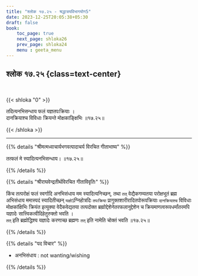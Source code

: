 ```yaml
---
title: "श्लोक १७.२५ - श्रद्धात्रयविभागयोग5"
date: 2023-12-25T20:05:38+05:30
draft: false
book:
    toc_page: true
    next_page: shloka26
    prev_page: shloka24
    menu : geeta_menu
---
```




## श्लोक १७.२५ {class=text-center}

<br/>

{{< shloka  "0"  >}}

तदित्यनभिसन्धाय फलं यज्ञतपःक्रियाः ।  
दानक्रियाश्च विविधाः क्रियन्ते मोक्षकाङ्क्षिभिः ॥१७.२५॥

{{< /shloka >}}

---


{{% details "श्रीमत्मध्वाचार्यभगवत्पादाचर्य विरचित  गीताभाष्य" %}}

तत्फलं मे स्यादित्यनभिसन्धाय। ॥१७.२५॥

{{% /details %}}



{{% details "श्रीराघवेन्द्रतीर्थविरचित गीताविवृतिः" %}}

किंच तत्परोक्षं फलं स्वर्गादि अनभिसंधाय मम
स्यादित्यनिच्छन्‌, तथा `तत्` वेद्यैकगम्यतया परोक्षभूतं ब्रह्म 
अभिसंधाय ममास्पदं स्यादितीच्छन्‌ `यज्ञो`ऽग्निहोत्रदिः 
`तपःक्रिया` प्रागुक्तशारीरादितपोरूपक्रियाः `दानक्रियाश्च` विविधाः
मोक्षकांक्षिभिः क्रियंत इत्युक्या वेदैकवेद्यतया तत्पदोक्त 
ब्रह्मोद्देशेनेतरफलानुद्देशेन च क्रियमाणत्वरूपधर्मांतरमपि 
यज्ञादेः सात्त्विकत्वीदिहेतुरुक्तो भवति ।  
`तत्` इति ब्रह्मोद्धिश्य यज्ञादेः करणाच्छ ब्रह्मणः `तत्` इति 
नामेति चोक्तं भवति ॥१७.२५॥

{{% /details %}}



{{% details "पद विचार" %}}

- अनभिसंधाय : not wanting/wishing

{{% /details %}}
